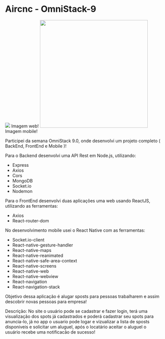 # Aircnc - OmniStack-9

<img src="https://user-images.githubusercontent.com/54275445/78559416-ba4ecb00-77ea-11ea-8518-82f3338c0fb3.jpeg" widht="350" heigth="200">
Imagem web!

<img src="https://user-images.githubusercontent.com/54275445/79133294-28af0280-7d82-11ea-8288-998b202b9485.jpeg" widht="300" height="350">
Imagem mobile!
<br/>

Participei da semana OmniStack 9.0, onde desenvolvi um projeto completo ( BackEnd, FrontEnd e Mobile )!

Para o Backend desenvolvi uma API Rest em Node.js, utilizando: 
- Express
- Axios
- Cors
- MongoDB
- Socket.io
- Nodemon

Para o FrontEnd desenvolvi duas aplicações uma web usando ReactJS, utilizando as ferramentas: 
- Axios
- React-router-dom

No desenvolvimento mobile usei o React Native com as ferramentas:
- Socket.io-client
- React-native-gesture-handler
- React-native-maps
- React-native-reanimated
- React-native-safe-area-context 
- React-native-screens
- React-native-web
- React-native-webview
- React-navigation
- React-navigation-stack

Objetivo dessa aplicação é alugar sposts para pessoas trabalharem e assim descobrir novas pessoas para empresa!

Descrição: No site o usuário pode se cadastrar e fazer login, terá uma visualização dos spots já cadastrados e poderá cadastrar seu spots para anuncia-lo, já no app o usuario pode logar e vizualizar a lista de sposts disponiveis e solicitar um aluguel, após o locatário aceitar o aluguel o usuário recebe uma notificacão de sucesso!
